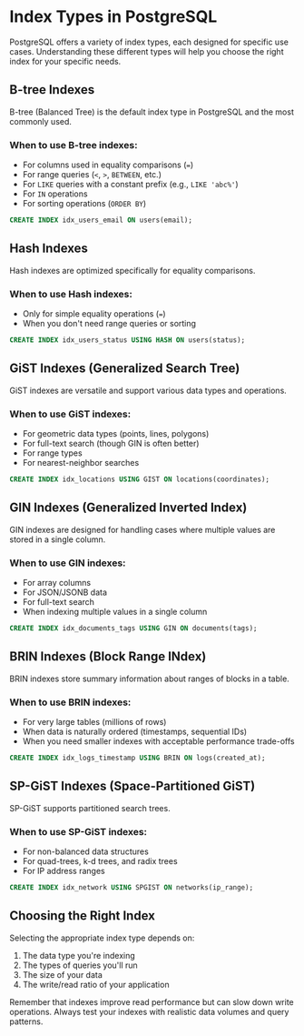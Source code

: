 # Index Types in PostgreSQL

PostgreSQL offers a variety of index types, each designed for specific use cases. Understanding these different types will help you choose the right index for your specific needs.

## B-tree Indexes

B-tree (Balanced Tree) is the default index type in PostgreSQL and the most commonly used.

### When to use B-tree indexes:

- For columns used in equality comparisons (`=`)
- For range queries (`<`, `>`, `BETWEEN`, etc.)
- For `LIKE` queries with a constant prefix (e.g., `LIKE 'abc%'`)
- For `IN` operations
- For sorting operations (`ORDER BY`)

```sql
CREATE INDEX idx_users_email ON users(email);
```

## Hash Indexes

Hash indexes are optimized specifically for equality comparisons.

### When to use Hash indexes:

- Only for simple equality operations (`=`)
- When you don't need range queries or sorting

```sql
CREATE INDEX idx_users_status USING HASH ON users(status);
```

## GiST Indexes (Generalized Search Tree)

GiST indexes are versatile and support various data types and operations.

### When to use GiST indexes:

- For geometric data types (points, lines, polygons)
- For full-text search (though GIN is often better)
- For range types
- For nearest-neighbor searches

```sql
CREATE INDEX idx_locations USING GIST ON locations(coordinates);
```

## GIN Indexes (Generalized Inverted Index)

GIN indexes are designed for handling cases where multiple values are stored in a single column.

### When to use GIN indexes:

- For array columns
- For JSON/JSONB data
- For full-text search
- When indexing multiple values in a single column

```sql
CREATE INDEX idx_documents_tags USING GIN ON documents(tags);
```

## BRIN Indexes (Block Range INdex)

BRIN indexes store summary information about ranges of blocks in a table.

### When to use BRIN indexes:

- For very large tables (millions of rows)
- When data is naturally ordered (timestamps, sequential IDs)
- When you need smaller indexes with acceptable performance trade-offs

```sql
CREATE INDEX idx_logs_timestamp USING BRIN ON logs(created_at);
```

## SP-GiST Indexes (Space-Partitioned GiST)

SP-GiST supports partitioned search trees.

### When to use SP-GiST indexes:

- For non-balanced data structures
- For quad-trees, k-d trees, and radix trees
- For IP address ranges

```sql
CREATE INDEX idx_network USING SPGIST ON networks(ip_range);
```

## Choosing the Right Index

Selecting the appropriate index type depends on:

1. The data type you're indexing
2. The types of queries you'll run
3. The size of your data
4. The write/read ratio of your application

Remember that indexes improve read performance but can slow down write operations. Always test your indexes with realistic data volumes and query patterns.

